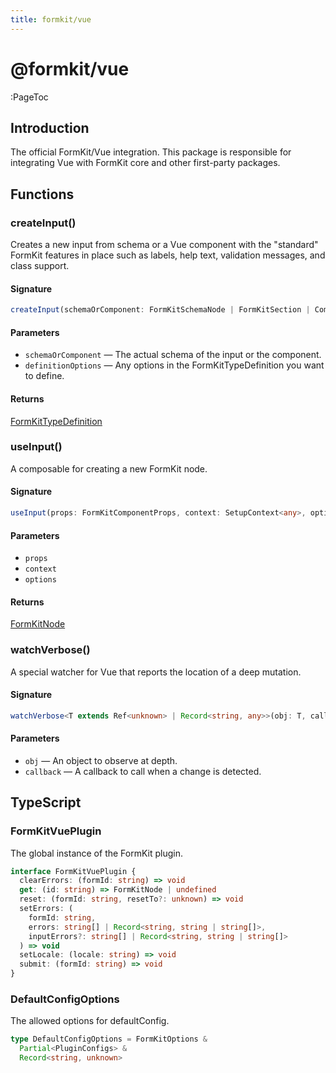 ```yaml
---
title: formkit/vue
---
```


# @formkit/vue

:PageToc

## Introduction

The official FormKit/Vue integration. This package is responsible for integrating Vue with FormKit core and other first-party packages.

## Functions

### createInput()

Creates a new input from schema or a Vue component with the "standard" FormKit features in place such as labels, help text, validation messages, and class support.

#### Signature

<client-only>

```typescript
createInput(schemaOrComponent: FormKitSchemaNode | FormKitSection | Component, definitionOptions?: Partial<FormKitTypeDefinition>): FormKitTypeDefinition;
```

</client-only>

#### Parameters

- `schemaOrComponent` — The actual schema of the input or the component.
- `definitionOptions` — Any options in the FormKitTypeDefinition you want to define.

#### Returns

[FormKitTypeDefinition](/api-reference/formkit-core#formkittypedefinition)

### useInput()

A composable for creating a new FormKit node.

#### Signature

<client-only>

```typescript
useInput(props: FormKitComponentProps, context: SetupContext<any>, options?: FormKitOptions): FormKitNode;
```

</client-only>

#### Parameters

- `props`
- `context`
- `options`

#### Returns

[FormKitNode](/api-reference/formkit-core#formkitnode)

### watchVerbose()

A special watcher for Vue that reports the location of a deep mutation.

#### Signature

<client-only>

```typescript
watchVerbose<T extends Ref<unknown> | Record<string, any>>(obj: T, callback: (keypath: string[], value?: unknown, obj?: T) => void): void;
```

</client-only>

#### Parameters

- `obj` — An object to observe at depth.
- `callback` — A callback to call when a change is detected.

## TypeScript

### FormKitVuePlugin

The global instance of the FormKit plugin.

<client-only>

```typescript
interface FormKitVuePlugin {
  clearErrors: (formId: string) => void
  get: (id: string) => FormKitNode | undefined
  reset: (formId: string, resetTo?: unknown) => void
  setErrors: (
    formId: string,
    errors: string[] | Record<string, string | string[]>,
    inputErrors?: string[] | Record<string, string | string[]>
  ) => void
  setLocale: (locale: string) => void
  submit: (formId: string) => void
}
```

</client-only>

### DefaultConfigOptions

The allowed options for defaultConfig.

<client-only>

```typescript
type DefaultConfigOptions = FormKitOptions &
  Partial<PluginConfigs> &
  Record<string, unknown>
```

</client-only>
